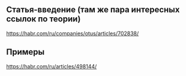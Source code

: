 ## Статья-введение (там же пара интересных ссылок по теории)
https://habr.com/ru/companies/otus/articles/702838/

## Примеры 
https://habr.com/ru/articles/498144/

